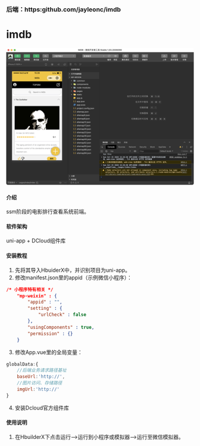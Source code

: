 ### 后端：https:github.com/jayleonc/imdb
# imdb
![](README_files/1.png)
#### 介绍
ssm阶段的电影排行查看系统前端。

#### 软件架构
uni-app + DCloud组件库


#### 安装教程

1.  先将其导入HbuiderX中，并识别项目为uni-app。
2.  修改manifest.json里的appid（示例微信小程序）：
```json
/* 小程序特有相关 */
    "mp-weixin" : {
        "appid" : "",
        "setting" : {
            "urlCheck" : false
        },
        "usingComponents" : true,
        "permission" : {}
    }
```
3.  修改App.vue里的全局变量：
```js
globalData:{
	//后端业务请求路径基址
	baseUrl:'http://',
	//图片访问、存储路径
	imgUrl:'http://'
}
```
4.  安装Dcloud官方组件库

#### 使用说明

1.  在HbuilderX下点击运行——>运行到小程序或模拟器——>运行至微信模拟器。

